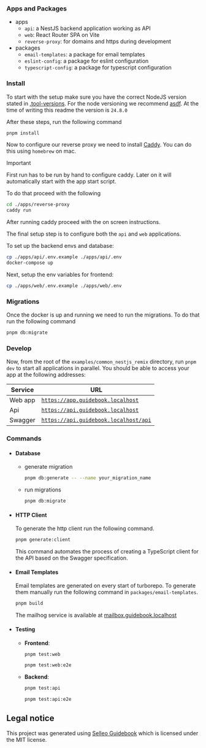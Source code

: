 ### Apps and Packages

- apps
  - `api`: a NestJS backend application working as API
  - `web`: React Router SPA on Vite
  - `reverse-proxy`: for domains and https during development
- packages
  - `email-templates`: a package for email templates
  - `eslint-config`: a package for eslint configuration
  - `typescript-config`: a package for typescript configuration

### Install

To start with the setup make sure you have the correct NodeJS version stated in [.tool-versions](./.tool-versions).
For the node versioning we recommend [asdf](https://asdf-vm.com/). At the time of writing this readme the version is `24.8.0`

After these steps, run the following command

```sh
pnpm install
```

Now to configure our reverse proxy we need to install [Caddy](https://caddyserver.com/docs/install#homebrew-mac). You
can do this using `homebrew` on mac.

> [!IMPORTANT]  
> First run has to be run by hand to configure caddy. Later on it will automatically
> start with the app start script.

To do that proceed with the following

```sh
cd ./apps/reverse-proxy
caddy run
```

After running caddy proceed with the on screen instructions.

The final setup step is to configure both the `api` and `web` applications.

To set up the backend envs and database:

```sh
cp ./apps/api/.env.example ./apps/api/.env
docker-compose up
```

Next, setup the env variables for frontend:

```sh
cp ./apps/web/.env.example ./apps/web/.env
```

### Migrations

Once the docker is up and running we need to run the migrations. To do that run the following command

```sh
pnpm db:migrate
```

### Develop

Now, from the root of the `examples/common_nestjs_remix` directory, run `pnpm dev` to start all applications in parallel.
You should be able to access your app at the following addresses:

| Service | URL                                                                          |
| ------- | ---------------------------------------------------------------------------- |
| Web app | [`https://app.guidebook.localhost`](https://app.guidebook.localhost)         |
| Api     | [`https://api.guidebook.localhost`](https://api.guidebook.localhost)          |
| Swagger | [`https://api.guidebook.localhost/api`](https://api.guidebook.localhost/api) |

### Commands

- #### Database

  - generate migration

    ```sh
    pnpm db:generate -- --name your_migration_name
    ```

  - run migrations

    ```sh
    pnpm db:migrate
    ```

- #### HTTP Client

  To generate the http client run the following command.

  ```sh
  pnpm generate:client
  ```

  This command automates the process of creating a TypeScript client for the API based on the Swagger specification.

- #### Email Templates

  Email templates are generated on every start of turborepo. To generate them manually run the following command in `packages/email-templates`.

  ```sh
  pnpm build
  ```

  The mailhog service is available at [mailbox.guidebook.localhost](https://mailbox.guidebook.localhost)

- #### Testing
  - **Frontend**:
    ```sh
    pnpm test:web
    ```
    ```sh
    pnpm test:web:e2e
    ```
  - **Backend**:
    ```sh
    pnpm test:api
    ```
    ```sh
    pnpm test:api:e2e
    ```

## Legal notice

This project was generated using [Selleo Guidebook](https://github.com/Selleo/guidebook) which is licensed under the MIT license.
